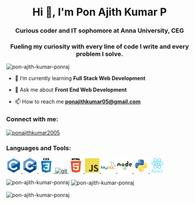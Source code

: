 <h1 align="center">Hi 👋, I'm Pon Ajith Kumar P</h1>
<h3 align="center">Curious coder and IT sophomore at Anna University, CEG</h3>
<h3 align="center">Fueling my curiosity with every line of code I write and every problem I solve.</h3>

<p align="left"> <img src="https://komarev.com/ghpvc/?username=pon-ajith-kumar-ponraj&label=Profile%20views&color=0e75b6&style=flat" alt="pon-ajith-kumar-ponraj" /> </p>

- 🌱 I’m currently learning **Full Stack Web Development**

- 💬 Ask me about **Front End Web Development**

- 📫 How to reach me **ponajithkumar05@gmail.com**

<h3 align="left">Connect with me:</h3>
<p align="left">
<a href="https://linkedin.com/in/ponajithkumar2005" target="blank"><img align="center" src="https://raw.githubusercontent.com/rahuldkjain/github-profile-readme-generator/master/src/images/icons/Social/linked-in-alt.svg" alt="ponajithkumar2005" height="30" width="40" /></a>
</p>

<h3 align="left">Languages and Tools:</h3>
<p align="left"> <a href="https://www.cprogramming.com/" target="_blank" rel="noreferrer"> <img src="https://raw.githubusercontent.com/devicons/devicon/master/icons/c/c-original.svg" alt="c" width="40" height="40"/> </a> <a href="https://www.w3schools.com/cpp/" target="_blank" rel="noreferrer"> <img src="https://raw.githubusercontent.com/devicons/devicon/master/icons/cplusplus/cplusplus-original.svg" alt="cplusplus" width="40" height="40"/> </a> <a href="https://www.w3schools.com/css/" target="_blank" rel="noreferrer"> <img src="https://raw.githubusercontent.com/devicons/devicon/master/icons/css3/css3-original-wordmark.svg" alt="css3" width="40" height="40"/> </a> <a href="https://git-scm.com/" target="_blank" rel="noreferrer"> <img src="https://www.vectorlogo.zone/logos/git-scm/git-scm-icon.svg" alt="git" width="40" height="40"/> </a> <a href="https://www.w3.org/html/" target="_blank" rel="noreferrer"> <img src="https://raw.githubusercontent.com/devicons/devicon/master/icons/html5/html5-original-wordmark.svg" alt="html5" width="40" height="40"/> </a> <a href="https://developer.mozilla.org/en-US/docs/Web/JavaScript" target="_blank" rel="noreferrer"> <img src="https://raw.githubusercontent.com/devicons/devicon/master/icons/javascript/javascript-original.svg" alt="javascript" width="40" height="40"/> </a> <a href="https://www.mysql.com/" target="_blank" rel="noreferrer"> <img src="https://raw.githubusercontent.com/devicons/devicon/master/icons/mysql/mysql-original-wordmark.svg" alt="mysql" width="40" height="40"/> </a> <a href="https://nodejs.org" target="_blank" rel="noreferrer"> <img src="https://raw.githubusercontent.com/devicons/devicon/master/icons/nodejs/nodejs-original-wordmark.svg" alt="nodejs" width="40" height="40"/> </a> <a href="https://www.python.org" target="_blank" rel="noreferrer"> <img src="https://raw.githubusercontent.com/devicons/devicon/master/icons/python/python-original.svg" alt="python" width="40" height="40"/> </a> <a href="https://reactjs.org/" target="_blank" rel="noreferrer"> <img src="https://raw.githubusercontent.com/devicons/devicon/master/icons/react/react-original-wordmark.svg" alt="react" width="40" height="40"/> </a> </p>

<p><img align="left" src="https://github-readme-stats.vercel.app/api/top-langs?username=pon-ajith-kumar-ponraj&show_icons=true&locale=en&layout=compact" alt="pon-ajith-kumar-ponraj" /></p>

<p>&nbsp;<img align="center" src="https://github-readme-stats.vercel.app/api?username=pon-ajith-kumar-ponraj&show_icons=true&locale=en" alt="pon-ajith-kumar-ponraj" /></p>

<p><img align="center" src="https://github-readme-streak-stats.herokuapp.com/?user=pon-ajith-kumar-ponraj&" alt="pon-ajith-kumar-ponraj" /></p>
